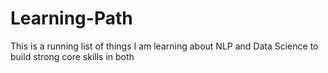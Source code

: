 # Learning-Path
This is a running list of things I am learning about NLP and Data Science to build strong core skills in both
